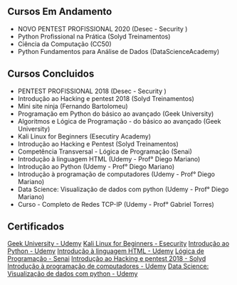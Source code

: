 ## Cursos Em Andamento

* NOVO PENTEST PROFISSIONAL 2020 (Desec - Security )
* Python Profissional na Prática (Solyd Treinamentos)
* Ciência da Computação (CC50)
* Python Fundamentos para Análise de Dados (DataScienceAcademy)


## Cursos Concluidos

* PENTEST PROFISSIONAL 2018 (Desec - Security )
* Introdução ao Hacking e pentest 2018 (Solyd Treinamentos)
* Mini site ninja (Fernando Bartolomeu)
* Programação em Python do básico ao avançado (Geek University)
* Algoritmos e Lógica de Programação - do básico ao avançado (Geek University)
* Kali Linux for Beginners (Esecutiry Academy)
* Introdução ao Hacking e Pentest (Solyd Treinamentos)
* Competência Transversal - Lógica de Programação (Senai)
* Introdução à linguagem HTML (Udemy - Prof° Diego Mariano)
* Introdução ao Python (Udemy - Prof° Diego Mariano)
* Introdução à programação de computadores (Udemy - Prof° Diego Mariano)
* Data Science: Visualização de dados com python (Udemy - Prof° Diego Mariano)
* Curso - Completo de Redes TCP-IP (Udemy - Prof° Gabriel Torres)

## Certificados
[Geek University - Udemy](https://github.com/juvenalculino/imagens/blob/master/certificados/geek_university.pdf)
[Kali Linux for Beginners - Esecurity](https://github.com/juvenalculino/imagens/blob/master/certificados/esecurity.pdf)
[Introdução ao Python - Udemy](https://github.com/juvenalculino/imagens/blob/master/certificados/introducao_ao_python.pdf)
[Introdução à linguagem HTML - Udemy](https://github.com/juvenalculino/imagens/blob/master/certificados/introducao_html.pdf)
[Lógica de Programação - Senai](https://github.com/juvenalculino/imagens/blob/master/certificados/logica_programacao_senai.pdf)
[Introdução ao Hacking e pentest 2018 - Solyd](https://github.com/juvenalculino/imagens/blob/master/certificados/solyd_treinamentos.pdf)
[Introdução à programação de computadores - Udemy](https://github.com/juvenalculino/imagens/blob/master/certificados/Intro_progra_computadores.pdf)
[Data Science: Visualização de dados com python - Udemy](https://github.com/juvenalculino/imagens/blob/master/certificados/visualizacao_dados_python.pdf)


